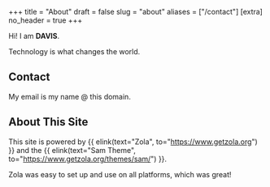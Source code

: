 +++
title = "About"
draft = false
slug = "about"
aliases = ["/contact"]
[extra]
no_header = true
+++

Hi! I am <strong>DAVIS</strong>.

Technology is what changes the world.

## Contact

My email is my name @ this domain.

## About This Site

This site is powered by {{ elink(text="Zola", to="https://www.getzola.org") }} and the {{ elink(text="Sam Theme", to="https://www.getzola.org/themes/sam/") }}.

Zola was easy to set up and use on all platforms, which was great!
